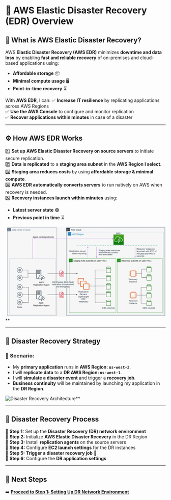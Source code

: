 # **🔹 AWS Elastic Disaster Recovery (EDR) Overview**

## **📌 What is AWS Elastic Disaster Recovery?**
AWS **Elastic Disaster Recovery (AWS EDR)** minimizes **downtime and data loss** by enabling **fast and reliable recovery** of on-premises and cloud-based applications using:
- **Affordable storage** 📦
- **Minimal compute usage** 🖥️
- **Point-in-time recovery** ⏳

With **AWS EDR**, I can:
✅ **Increase IT resilience** by replicating applications across AWS Regions  
✅ **Use the AWS Console** to configure and monitor replication  
✅ **Recover applications within minutes** in case of a disaster  

---

## **⚙️ How AWS EDR Works**
1️⃣ **Set up AWS Elastic Disaster Recovery on source servers** to initiate secure replication.  
2️⃣ **Data is replicated** to a **staging area subnet** in the **AWS Region I select**.  
3️⃣ **Staging area reduces costs** by using **affordable storage & minimal compute**.  
4️⃣ **AWS EDR automatically converts servers** to run natively on AWS when recovery is needed.  
5️⃣ **Recovery instances launch within minutes** using:
   - **Latest server state** 🟢
   - **Previous point in time** ⏳

![AWS EDR General Architecture](images/edr-general-arch.png)**

---

## **📌 Disaster Recovery Strategy**
### **📍 Scenario:**  
- My **primary application** runs in **AWS Region: `us-west-2`**.  
- I will **replicate data** to a **DR AWS Region: `us-west-1`**.  
- I will **simulate a disaster event** and trigger a **recovery job**.
- **Business continuity** will be maintained by launching my application in the **DR Region**.

![Disaster Recovery Architecture](images/dr-architecture.png)**

---

## **📌 Disaster Recovery Process**
🔹 **Step 1:** Set up the **Disaster Recovery (DR) network environment**  
🔹 **Step 2:** Initialize **AWS Elastic Disaster Recovery** in the DR Region  
🔹 **Step 3:** Install **replication agents** on the source servers  
🔹 **Step 4:** Configure **EC2 launch settings** for the DR instances  
🔹 **Step 5:** **Trigger a disaster recovery job** 🚀  
🔹 **Step 6:** Configure the **DR application settings**  

---

## **🚀 Next Steps**
➡️ **[Proceed to Step 1: Setting Up DR Network Environment](./elastic-disaster-recovery-setup.md)**
